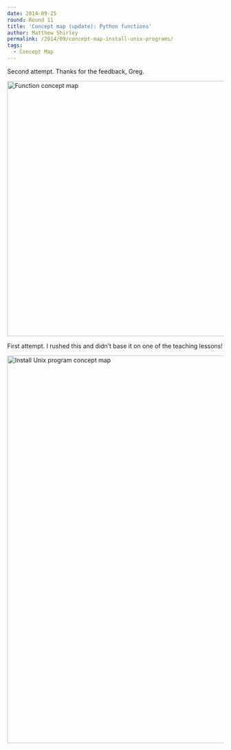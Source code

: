```yaml
---
date: 2014-09-25
round: Round 11
title: 'Concept map (update): Python functions'
author: Matthew Shirley
permalink: /2014/09/concept-map-install-unix-programs/
tags:
  - Concept Map
---
```

Second attempt. Thanks for the feedback, Greg.

[<img class="alignnone size-large wp-image-8941" alt="Function concept map" src="http://files.software-carpentry.org/training-course/2014/09/FullSizeRender-1024x861.jpg" width="707" height="594" />][1]

First attempt. I rushed this and didn&#8217;t base it on one of the teaching lessons!

[<img class="alignnone  wp-image-8568" alt="Install Unix program concept map" src="http://files.software-carpentry.org/training-course/2014/09/Scan-1.png" width="1242" height="902" />][2]

 [1]: http://files.software-carpentry.org/training-course/2014/09/FullSizeRender.jpg
 [2]: http://files.software-carpentry.org/training-course/2014/09/Scan-1.png
